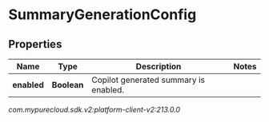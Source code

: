 # SummaryGenerationConfig


## Properties

| Name | Type | Description | Notes |
| ------------ | ------------- | ------------- | ------------- |
| **enabled** | **Boolean** | Copilot generated summary is enabled. |  |




_com.mypurecloud.sdk.v2:platform-client-v2:213.0.0_
